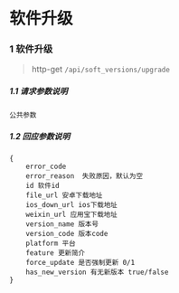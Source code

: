 # 软件升级

### 1 软件升级

> http-get ```/api/soft_versions/upgrade```

##### 1.1 请求参数说明
```
公共参数
```

##### 1.2 回应参数说明
```
{
    error_code
    error_reason  失败原因，默认为空
    id 软件id
    file_url 安卓下载地址
    ios_down_url ios下载地址
    weixin_url 应用宝下载地址
    version_name 版本号
    version_code 版本code
    platform 平台
    feature 更新简介
    force_update 是否强制更新 0/1
    has_new_version 有无新版本 true/false 
}
```
